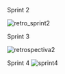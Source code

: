 Sprint 2

![retro_sprint2](https://user-images.githubusercontent.com/66876634/135007125-dff3d57c-9d97-41f4-acb9-0ae09548cbe8.jpeg)

Sprint 3

![retrospectiva2](https://user-images.githubusercontent.com/66876634/134588530-b50ba17c-ab6b-4cdc-9fb3-b5c8f27181ab.PNG)

Sprint 4
![sprint4](https://user-images.githubusercontent.com/66876634/135561936-744ebc02-6958-41f6-a30f-fcbe1ff8a31f.png)
